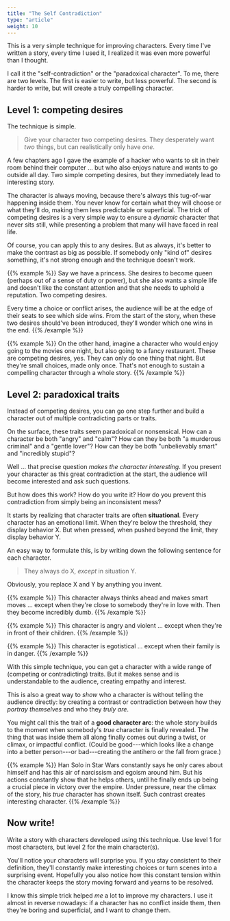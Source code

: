 ```yaml
---
title: "The Self Contradiction"
type: "article"
weight: 10
---
```


This is a very simple technique for improving characters. Every time I've written a story, every time I used it, I realized it was even more powerful than I thought.

I call it the "self-contradiction" or the "paradoxical character". To me, there are two levels. The first is easier to write, but less powerful. The second is harder to write, but will create a truly compelling character.

## Level 1: competing desires

The technique is simple.

> Give your character two competing desires. They desperately want _two_ things, but can realistically only have _one_.

A few chapters ago I gave the example of a hacker who wants to sit in their room behind their computer ... but who also enjoys nature and wants to go outside all day. Two simple competing desires, but they immediately lead to interesting story.

The character is always moving, because there's always this tug-of-war happening inside them. You never know for certain what they will choose or what they'll do, making them less predictable or superficial. The trick of competing desires is a very simple way to ensure a _dynamic_ character that never sits still, while presenting a problem that many will have faced in real life.

Of course, you can apply this to any desires. But as always, it's better to make the contrast as big as possible. If somebody only "kind of" desires something, it's not strong enough and the technique doesn't work.

{{% example %}}
Say we have a princess. She desires to become queen (perhaps out of a sense of duty or power), but she also wants a simple life and doesn't like the constant attention and that she needs to uphold a reputation. Two competing desires. 

Every time a choice or conflict arises, the audience will be at the edge of their seats to see which side wins. From the start of the story, when these two desires should've been introduced, they'll wonder which one wins in the end.
{{% /example %}}

{{% example %}}
On the other hand, imagine a character who would enjoy going to the movies one night, but also going to a fancy restaurant. These are competing desires, yes. They can only do one thing that night. But they're small choices, made only once. That's not enough to sustain a compelling character through a whole story.
{{% /example %}}

## Level 2: paradoxical traits

Instead of competing desires, you can go one step further and build a character out of multiple contradicting parts or traits. 

On the surface, these traits seem paradoxical or nonsensical. How can a character be both "angry" and "calm"? How can they be both "a murderous criminal" and a "gentle lover"? How can they be both "unbelievably smart" and "incredibly stupid"?

Well ... that precise question _makes the character interesting_. If you present your character as this great contradiction at the start, the audience will become interested and ask such questions.

But how does this work? How do you write it? How do you prevent this contradiction from simply being an inconsistent mess?

It starts by realizing that character traits are often **situational**. Every character has an emotional limit. When they're below the threshold, they display behavior X. But when pressed, when pushed beyond the limit, they display behavior Y.

An easy way to formulate this, is by writing down the following sentence for each character.

> They always do X, _except_ in situation Y.

Obviously, you replace X and Y by anything you invent.

{{% example %}}
This character always thinks ahead and makes smart moves ... except when they're close to somebody they're in love with. Then they become incredibly dumb.
{{% /example %}}

{{% example %}}
This character is angry and violent ... except when they're in front of their children.
{{% /example %}}

{{% example %}}
This character is egotistical ... except when their family is in danger.
{{% /example %}}

With this simple technique, you can get a character with a wide range of (competing or contradicting) traits. But it makes sense and is understandable to the audience, creating empathy and interest.

This is also a great way to _show_ who a character is without telling the audience directly: by creating a contrast or contradiction between how they _portray themselves_ and who they _truly are_. 

You might call this the trait of a **good character arc**: the whole story builds to the moment when somebody's _true_ character is finally revealed. The thing that was inside them all along finally comes out during a twist, or climax, or impactful conflict. (Could be good---which looks like a change into a better person---or bad---creating the antihero or the fall from grace.)

{{% example %}}
Han Solo in Star Wars constantly says he only cares about himself and has this air of narcissism and egoism around him. But his actions constantly show that he helps others, until he finally ends up being a crucial piece in victory over the empire. Under pressure, near the climax of the story, his _true_ character has shown itself. Such contrast creates interesting character.
{{% /example %}}

## Now write!

Write a story with characters developed using this technique. Use level 1 for most characters, but level 2 for the main character(s).

You'll notice your characters will surprise you. If you stay consistent to their definition, they'll constantly make interesting choices or turn scenes into a surprising event. Hopefully you also notice how this constant tension within the character keeps the story moving forward and yearns to be resolved.

I know this simple trick helped _me_ a lot to improve my characters. I use it almost in reverse nowadays: if a character has no conflict inside them, then they're boring and superficial, and I want to change them.